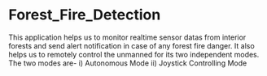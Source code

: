 # Forest_Fire_Detection

This application helps us to monitor realtime sensor datas from interior forests and send alert notification in case of any forest fire danger. 
It also helps us to remotely control the unmanned for its two independent modes. 
The two modes are- i) Autonomous Mode ii) Joystick Controlling Mode
